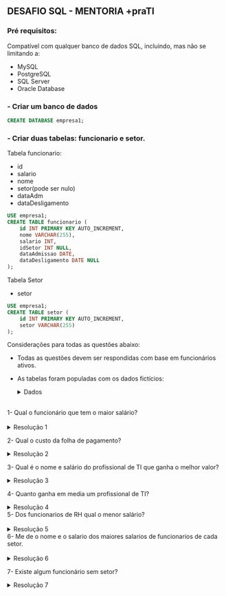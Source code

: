 

## DESAFIO SQL - MENTORIA +praTI

### Pré requisitos:
Compatível com qualquer banco de dados SQL, incluindo, mas não se limitando a:
- MySQL
- PostgreSQL
- SQL Server
- Oracle Database

### - Criar um banco de dados

```sql
CREATE DATABASE empresa1;
```

### - Criar duas tabelas: funcionario e setor.

Tabela funcionario:
- id
- salario
- nome
- setor(pode ser nulo)
- dataAdm
- dataDesligamento

```sql
USE empresa1;
CREATE TABLE funcionario (
    id INT PRIMARY KEY AUTO_INCREMENT,
    nome VARCHAR(255),
    salario INT,
    idSetor INT NULL,
    dataAdmissao DATE,
    dataDesligamento DATE NULL
);
```


Tabela Setor
-  setor

```sql
USE empresa1;
CREATE TABLE setor (
    id INT PRIMARY KEY AUTO_INCREMENT,
    setor VARCHAR(255)
);
```


Considerações para todas as questões abaixo: 
- Todas as questões devem ser respondidas com base em funcionários ativos.
- As tabelas foram populadas com os dados fictícios: 

    <details>
    <summary>Dados</summary>

    ```sql
    USE empresa1;

    INSERT INTO funcionario (nome, salario, idSetor, dataAdmissao, dataDesligamento) 
    VALUES
        ('Alice Silva', 5000, NULL, '2023-01-01', NULL),
        ('Bob Santos', 6000, 2, '2023-02-01', NULL),
        ('Carlos Oliveira', 7000, 5, '2023-03-01', NULL),
        ('Daniela Pereira', 8000, 4, '2023-04-01', NULL),
        ('Eduardo Costa', 9000, 5, '2023-05-01', '2023-08-31'),
        ('Fernanda Lima', 10000, 3, '2023-06-01', NULL),
        ('Gustavo Souza', 5500, 2, '2023-07-01', NULL),
        ('Helena Martins', 6600, 3, '2023-08-01', '2023-05-31'),
        ('Igor Santos', 7700, NULL, '2023-09-01', NULL),
        ('Juliana Lima', 8800, 5, '2023-10-01', NULL),
        ('Kai Oliveira', 9900, 1, '2023-11-01', NULL),
        ('Laura Costa', 13000, 2, '2023-12-01', NULL),
        ('Marcos Oliveira', 6000, 1, '2024-01-01', NULL),
        ('Natalia Santos', 7000, 4, '2024-02-01', NULL),
        ('Otavio Costa', 8000, 5, '2024-03-01', NULL),
        ('Patricia Lima', 9000, 1, '2024-04-01', NULL),
        ('Quiteria Oliveira', 19000, 3, '2024-05-01', NULL),
        ('Rafael Souza', 5500, 1, '2024-06-01', '2024-07-31'),
        ('Sara Martins', 6600, 4, '2024-07-01', NULL),
        ('Thiago Lima', 7700, 5, '2024-08-01', '2024-05-31');

    INSERT INTO setor (setor)
    VALUES
        ('rh'),
        ('ti'),
        ('diretoria'),
        ('financeiro'),
        ('producao');
    ```
    </details>

<br>
1- Qual o funcionário que tem o maior salário?
<br>
<br>

<details>
  <summary>Resolução 1</summary>
  

```sql
SELECT funcionario.nome, funcionario.salario as maiorSalario
FROM funcionario
WHERE dataDesligamento IS NULL AND salario = (SELECT MAX(funcionario.salario) 
                                              FROM funcionario);
```

</details>

2- Qual o custo da folha de pagamento?

<details>
  <summary>Resolução 2</summary>
  
- O custo total da folha pode ser obtido:

```sql
SELECT COUNT(*) as funcionariosAtivos, SUM(salario) as folhaTotal
FROM funcionario
WHERE dataDesligamento IS NULL;
```

- Para obter o custo por setor:

```sql
SELECT funcionario.salario as mediaSalarialPorSetor, setor.setor
FROM funcionario
JOIN setor ON setor.id = funcionario.idSetor
WHERE dataDesligamento IS NULL
GROUP BY setor.setor;
```

</details>

3- Qual é o nome e salário do profissional de TI que ganha o melhor valor?

<details>
  <summary>Resolução 3</summary>
  

```sql
SELECT funcionario.nome, funcionario.salario, setor.setor
FROM funcionario
JOIN setor ON setor.id = funcionario.idSetor
WHERE dataDesligamento IS NULL 
AND setor.setor = 'ti' 
AND funcionario.salario = (SELECT MAX(funcionario.salario) 
                FROM funcionario
                JOIN setor ON setor.id = funcionario.idSetor
                WHERE setor.setor = 'ti');
```

</details>

4- Quanto ganha em media um profissional de TI?
<details>
  <summary>Resolução 4</summary>
  

```sql
SELECT setor.setor, AVG(salario) as mediaSalarial
FROM funcionario
JOIN setor ON setor.id = funcionario.idSetor
WHERE dataDesligamento IS NULL 
AND setor.setor = 'ti';
```
</details>
5- Dos funcionarios de RH qual o menor salário?
<br>
<br>
<details>
  <summary>Resolução 5</summary>
  
```sql
SELECT funcionario.nome, setor.setor, funcionario.salario, funcionario.dataAdmissao
FROM funcionario
JOIN setor ON setor.id = funcionario.idSetor
WHERE dataDesligamento IS NULL 
AND setor.setor = 'rh'
AND funcionario.salario = (SELECT MIN(funcionario.salario)
               FROM funcionario
               JOIN setor ON setor.id = funcionario.idSetor
               WHERE setor.setor = 'rh'
               AND funcionario.dataDesligamento IS NULL);
```
</details>
6- Me de o nome e o salario dos maiores salarios de funcionarios de cada setor.
<br>
<br>
<details>
  <summary>Resolução 6</summary>
  
```sql
SELECT funcionario.nome, funcionario.salario, setor.setor
FROM funcionario
JOIN (SELECT idSetor, MAX(salario) AS maiorSalario
FROM funcionario
WHERE dataDesligamento IS NULL
GROUP BY idSetor) maiorPorCategoria ON funcionario.idSetor = maiorPorCategoria.idSetor 
AND funcionario.salario = maiorPorCategoria.maiorSalario
JOIN setor ON funcionario.idSetor = setor.id
```
</details>

7- Existe algum funcionário sem setor?

<details>
  <summary>Resolução 7</summary>
  
```sql
SELECT nome, salario, dataAdmissao
FROM funcionario
WHERE dataDesligamento IS NULL AND funcionario.idSetor IS NULL;
```
</details>



